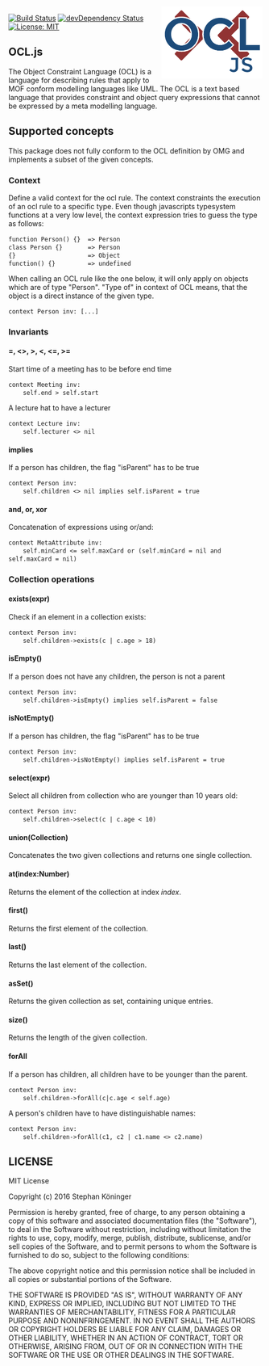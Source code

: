 <img src="lib/logo.png" alt="OCL.js logo" align="right" width="200" />

[![Build Status](https://img.shields.io/travis/SteKoe/ocl.js/master.svg)](https://travis-ci.org/SteKoe/ocl.js)
[![devDependency Status](https://david-dm.org/SteKoe/ocl.js/dev-status.svg)](https://david-dm.org/SteKoe/ocl.js#info=devDependencies)
[![License: MIT](https://img.shields.io/dub/l/vibe-d.svg?maxAge=2592000)](https://opensource.org/licenses/MIT)

## OCL.js
The Object Constraint Language (OCL) is a language for describing rules that apply to MOF conform modelling languages like UML.
The OCL is a text based language that provides constraint and object query expressions that cannot be expressed by a meta modelling language.

## Supported concepts
This package does not fully conform to the OCL definition by OMG and implements a subset of the given concepts.

### Context
Define a valid context for the ocl rule. 
The context constraints the execution of an ocl rule to a specific type. 
Even though javascripts typesystem functions at a very low level, the context expression tries to guess the type as follows:

```
function Person() {}  => Person
class Person {}       => Person
{}                    => Object
function() {}         => undefined
```

When calling an OCL rule like the one below, it will only apply on objects which are of type "Person". 
"Type of" in context of OCL means, that the object is a direct instance of the given type.

``` ocl
context Person inv: [...]
```

### Invariants
#### =, <>, >, <, <=, >=
Start time of a meeting has to be before end time
``` ocl
context Meeting inv:
    self.end > self.start
```

A lecture hat to have a lecturer
``` ocl
context Lecture inv:
    self.lecturer <> nil
```

#### implies
If a person has children, the flag "isParent" has to be true
``` ocl
context Person inv:
    self.children <> nil implies self.isParent = true
```

#### and, or, xor
Concatenation of expressions using or/and:
``` ocl
context MetaAttribute inv:
    self.minCard <= self.maxCard or (self.minCard = nil and self.maxCard = nil)
```

### Collection operations
#### exists(expr)
Check if an element in a collection exists:
``` ocl
context Person inv:
    self.children->exists(c | c.age > 18)
```

#### isEmpty()
If a person does not have any children, the person is not a parent
``` ocl
context Person inv:
    self.children->isEmpty() implies self.isParent = false
```

#### isNotEmpty()
If a person has children, the flag "isParent" has to be true
``` ocl
context Person inv:
    self.children->isNotEmpty() implies self.isParent = true
```

#### select(expr)
Select all children from collection who are younger than 10 years old:
``` ocl
context Person inv:
    self.children->select(c | c.age < 10)
```

#### union(Collection)
Concatenates the two given collections and returns one single collection.

#### at(index:Number)
Returns the element of the collection at index *index*.

#### first()
Returns the first element of the collection.

#### last()
Returns the last element of the collection.

#### asSet()
Returns the given collection as set, containing unique entries.

#### size()
Returns the length of the given collection.

#### forAll
If a person has children, all children have to be younger than the parent.
``` ocl
context Person inv:
    self.children->forAll(c|c.age < self.age)
```
A person's children have to have distinguishable names:
``` ocl
context Person inv:
    self.children->forAll(c1, c2 | c1.name <> c2.name)
```




## LICENSE
MIT License

Copyright (c) 2016 Stephan Köninger

Permission is hereby granted, free of charge, to any person obtaining a copy
of this software and associated documentation files (the "Software"), to deal
in the Software without restriction, including without limitation the rights
to use, copy, modify, merge, publish, distribute, sublicense, and/or sell
copies of the Software, and to permit persons to whom the Software is
furnished to do so, subject to the following conditions:

The above copyright notice and this permission notice shall be included in all
copies or substantial portions of the Software.

THE SOFTWARE IS PROVIDED "AS IS", WITHOUT WARRANTY OF ANY KIND, EXPRESS OR
IMPLIED, INCLUDING BUT NOT LIMITED TO THE WARRANTIES OF MERCHANTABILITY,
FITNESS FOR A PARTICULAR PURPOSE AND NONINFRINGEMENT. IN NO EVENT SHALL THE
AUTHORS OR COPYRIGHT HOLDERS BE LIABLE FOR ANY CLAIM, DAMAGES OR OTHER
LIABILITY, WHETHER IN AN ACTION OF CONTRACT, TORT OR OTHERWISE, ARISING FROM,
OUT OF OR IN CONNECTION WITH THE SOFTWARE OR THE USE OR OTHER DEALINGS IN THE
SOFTWARE.

